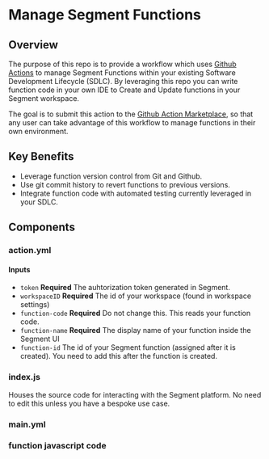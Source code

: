 # Manage Segment Functions

## Overview
The purpose of this repo is to provide a workflow which uses [Github Actions](https://help.github.com/en/actions) to manage Segment Functions within your existing Software Development Lifecycle (SDLC). By leveraging this repo you can write function code in your own IDE to Create and Update functions in your Segment workspace.

The goal is to submit this action to the [Github Action Marketplace](https://github.com/marketplace/category/free), so that any user can take advantage of this workflow to manage functions in their own environment.

## Key Benefits
- Leverage function version control from Git and Github.
- Use git commit history to revert functions to previous versions.
- Integrate function code with automated testing currently leveraged in your SDLC.


## Components

### action.yml

#### Inputs
- `token`
**Required** The auhtorization token generated in Segment.
- `workspaceID`
**Required** The id of your workspace (found in workspace settings)
- `function-code`
**Required** Do not change this. This reads your function code.
- `function-name`
**Required** The display name of your function inside the Segment UI
- `function-id`
The id of your Segment function (assigned after it is created). You need to add this after the function is created.

### index.js
Houses the source code for interacting with the Segment platform. No need to edit this unless you have a bespoke use case.

### main.yml

### function javascript code